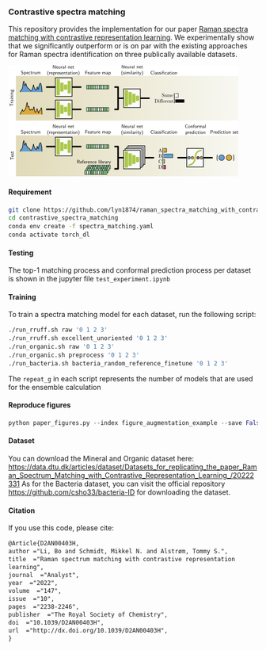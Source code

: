 ### Contrastive spectra matching 
This repository provides the implementation for our paper [Raman spectra matching with contrastive representation learning](https://arxiv.org/abs/2202.12549). We experimentally show that we significantly outperform or is on par with the existing approaches for Raman spectra identification on three publically available datasets. 

![](concept.png)

#### Requirement 
```bash
git clone https://github.com/lyn1874/raman_spectra_matching_with_contrastive_learning.git
cd contrastive_spectra_matching
conda env create -f spectra_matching.yaml
conda activate torch_dl
```

#### Testing
The top-1 matching process and conformal prediction process per dataset is shown in the jupyter file `test_experiment.ipynb`

#### Training
To train a spectra matching model for each dataset, run the following script:
```bash
./run_rruff.sh raw '0 1 2 3'
./run_rruff.sh excellent_unoriented '0 1 2 3'
./run_organic.sh raw '0 1 2 3'
./run_organic.sh preprocess '0 1 2 3'
./run_bacteria.sh bacteria_random_reference_finetune '0 1 2 3'
```
The `repeat_g` in each script represents the number of models that are used for the ensemble calculation

#### Reproduce figures

```python
python paper_figures.py --index figure_augmentation_example --save False --pdf_pgf pdf
```

#### Dataset

You can download the Mineral and Organic dataset here: https://data.dtu.dk/articles/dataset/Datasets_for_replicating_the_paper_Raman_Spectrum_Matching_with_Contrastive_Representation_Learning_/20222331 As for the Bacteria dataset, you can visit the official repository https://github.com/csho33/bacteria-ID for downloading the dataset.  


#### Citation
If you use this code, please cite:
```
@Article{D2AN00403H,
author ="Li, Bo and Schmidt, Mikkel N. and Alstrøm, Tommy S.",
title  ="Raman spectrum matching with contrastive representation learning",
journal  ="Analyst",
year  ="2022",
volume  ="147",
issue  ="10",
pages  ="2238-2246",
publisher  ="The Royal Society of Chemistry",
doi  ="10.1039/D2AN00403H",
url  ="http://dx.doi.org/10.1039/D2AN00403H",
}
```

